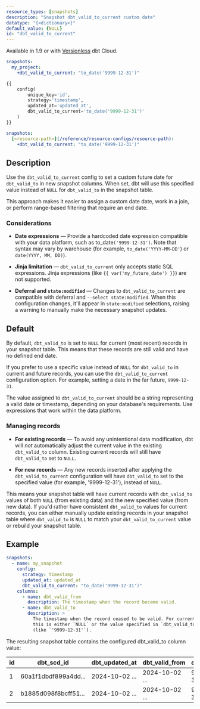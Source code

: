 ```yaml
---
resource_types: [snapshots]
description: "Snapshot dbt_valid_to_current custom date"
datatype: "{<dictionary>}"
default_value: {NULL}
id: "dbt_valid_to_current"
---
```


Available in 1.9 or with [Versionless](/docs/dbt-versions/upgrade-dbt-version-in-cloud#versionless) dbt Cloud.

<File name='snapshots/schema.yml'>

```yaml
snapshots:
  my_project:
    +dbt_valid_to_current: "to_date('9999-12-31')"

```

</File>

<File name='snapshots/<filename>.sql'>

```sql
{{
    config(
        unique_key='id',
        strategy='timestamp',
        updated_at='updated_at',
        dbt_valid_to_current='to_date('9999-12-31')'
    )
}}
```

</File>

<File name='dbt_project.yml'>

```yml
snapshots:
  [<resource-path>](/reference/resource-configs/resource-path):
    +dbt_valid_to_current: "to_date('9999-12-31')"
```

</File>

## Description

Use the `dbt_valid_to_current` config to set a custom future date for `dbt_valid_to` in new snapshot columns. When set, dbt will use this specified value instead of `NULL` for `dbt_valid_to` in the snapshot table.

This approach makes it easier to assign a custom date date, work in a join, or perform range-based filtering that require an end date.

### Considerations

- **Date expressions** &mdash; Provide a hardcoded date expression compatible with your data platform, such as to_date`('9999-12-31')`. Note that syntax may vary by warehouse (for example, `to_date('YYYY-MM-DD'`) or `date(YYYY, MM, DD)`).

- **Jinja limitation** &mdash; `dbt_valid_to_current` only accepts static SQL expressions. Jinja expressions (like `{{ var('my_future_date') }}`) are not supported.

- **Deferral and `state:modified`** &mdash; Changes to `dbt_valid_to_current` are compatible with deferral and `--select state:modified`. When this configuration changes, it'll appear in `state:modified` selections, raising a warning to manually make the necessary snapshot updates.

## Default

By default, `dbt_valid_to` is set to `NULL` for current (most recent) records in your snapshot table. This means that these records are still valid and have no defined end date.

If you prefer to use a specific value instead of `NULL` for `dbt_valid_to` in current and future records, you can use the `dbt_valid_to_current` configuration option. For example, setting a date in the far future, `9999-12-31`.

The value assigned to `dbt_valid_to_current` should be a string representing a valid date or timestamp, depending on your database's requirements. Use expressions that work within the data platform.

### Managing records
- **For existing records** &mdash; To avoid any unintentional data modification, dbt will _not_ automatically adjust the current value in the existing `dbt_valid_to` column. Existing current records will still have `dbt_valid_to` set to `NULL`.

- **For new records** &mdash;  Any new records inserted after applying the `dbt_valid_to_current` configuration will have `dbt_valid_to` set to the specified value (for example, '9999-12-31'), instead of `NULL`.

This means your snapshot table will have current records with `dbt_valid_to` values of both `NULL` (from existing data) and the new specified value (from new data). If you'd rather have consistent `dbt_valid_to` values for current records, you can either manually update existing records in your snapshot table where `dbt_valid_to` is `NULL` to match your `dbt_valid_to_current` value or rebuild your snapshot table.

## Example

<File name='snapshots/schema.yml'>

```yaml
snapshots:
  - name: my_snapshot
    config:
      strategy: timestamp
      updated_at: updated_at
      dbt_valid_to_current: "to_date('9999-12-31')"
    columns:
      - name: dbt_valid_from
        description: The timestamp when the record became valid.
      - name: dbt_valid_to
        description: >
          The timestamp when the record ceased to be valid. For current records,
          this is either `NULL` or the value specified in `dbt_valid_to_current`
          (like `'9999-12-31'`).
```

</File>

The resulting snapshot table contains the configured dbt_valid_to column value:

| id | dbt_scd_id           |    dbt_updated_at    |       dbt_valid_from |     dbt_valid_to     |
| -- | -------------------- | -------------------- | -------------------- | -------------------- |
|  1 | 60a1f1dbdf899a4dd... | 2024-10-02 ...       | 2024-10-02 ...       | 9999-12-31 ...       |
|  2 | b1885d098f8bcff51... | 2024-10-02 ...       | 2024-10-02 ...       | 9999-12-31 ...       |
